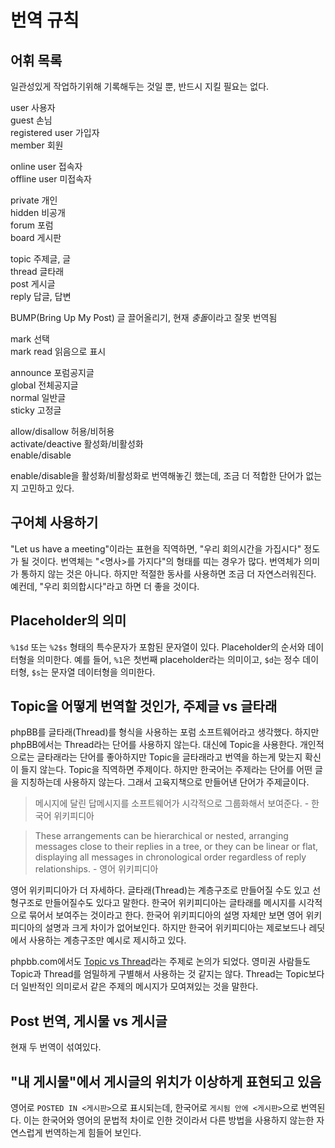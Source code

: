# 번역 규칙

## 어휘 목록

일관성있게 작업하기위해 기록해두는 것일 뿐, 반드시 지킬 필요는 없다.

user 사용자  
guest 손님  
registered user 가입자  
member 회원  

online user 접속자  
offline user  미접속자

private 개인  
hidden 비공개  
forum 포럼  
board 게시판  

topic 주제글, 글  
thread 글타래  
post 게시글  
reply 답글, 답변  

BUMP(Bring Up My Post) 글 끌어올리기, 현재 *충돌*이라고 잘못 번역됨  

mark 선택  
mark read 읽음으로 표시  

announce 포럼공지글  
global 전체공지글  
normal 일반글  
sticky 고정글  

allow/disallow 허용/비허용  
activate/deactive 활성화/비활성화  
enable/disable  

enable/disable을 활성화/비활성화로 번역해놓긴 했는데, 조금 더 적합한 단어가 없는지 고민하고 있다.

## 구어체 사용하기

"Let us have a meeting"이라는 표현을 직역하면, "우리 회의시간을 가집시다" 정도가 될 것이다. 번역체는 "<명사>를 가지다"의 형태를 띠는 경우가 많다. 번역체가 의미가 통하지 않는 것은 아니다. 하지만 적절한 동사를 사용하면 조금 더 자연스러워진다. 예컨데, "우리 회의합시다"라고 하면 더 좋을 것이다.

## Placeholder의 의미 

`%1$d` 또는 `%2$s` 형태의 특수문자가 포함된 문자열이 있다. Placeholder의 순서와 데이터형을 의미한다. 예를 들어, `%1`은 첫번째 placeholder라는 의미이고, `$d`는 정수 데이터형, `$s`는 문자열 데이터형을 의미한다.

## Topic을 어떻게 번역할 것인가, 주제글 vs 글타래

phpBB를 글타래(Thread)를 형식을 사용하는 포럼 소프트웨어라고 생각했다. 하지만 phpBB에서는 Thread라는 단어를 사용하지 않는다. 대신에 Topic을 사용한다. 개인적으로는 글타래라는 단어를 좋아하지만 Topic을 글타래라고 번역을 하는게 맞는지 확신이 들지 않는다. Topic을 직역하면 주제이다. 하지만 한국어는 주제라는 단어를 어떤 글을 지칭하는데 사용하지 않는다. 그래서 고육지책으로 만들어낸 단어가 주제글이다.

> 메시지에 달린 답메시지를 소프트웨어가 시각적으로 그룹화해서 보여준다. - 한국어 위키피디아 

> These arrangements can be hierarchical or nested, arranging messages close to their replies in a tree, or they can be linear or flat, displaying all messages in chronological order regardless of reply relationships. - 영어 위키피디아

영어 위키피디아가 더 자세하다. 글타래(Thread)는 계층구조로 만들어질 수도 있고 선형구조로 만들어질수도 있다고 말한다. 한국어 위키피디아는 글타래를 메시지를 시각적으로 묶어서 보여주는 것이라고 한다. 한국어 위키피디아의 설명 자체만 보면 영어 위키피디아의 설명과 크게 차이가 없어보인다. 하지만 한국어 위키피디아는 제로보드나 레딧에서 사용하는 계층구조만 예시로 제시하고 있다.

phpbb.com에서도 [Topic vs Thread](https://www.phpbb.com/community/viewtopic.php?t=2191600)라는 주제로 논의가 되었다. 영미권 사람들도 Topic과 Thread를 엄밀하게 구별해서 사용하는 것 같지는 않다. Thread는 Topic보다 더 일반적인 의미로서 같은 주제의 메시지가 모여져있는 것을 말한다.

## Post 번역, 게시물 vs 게시글

현재 두 번역이 섞여있다.

## "내 게시물"에서 게시글의 위치가 이상하게 표현되고 있음

영어로 `POSTED IN <게시판>`으로 표시되는데, 한국어로 `게시됨 안에 <게시판>`으로 번역된다. 이는 한국어와 영어의 문법적 차이로 인한 것이라서 다른 방법을 사용하지 않는한 자연스럽게 번역하는게 힘들어 보인다.